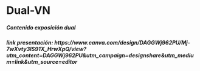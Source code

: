 # Dual-VN
<h5>Contenido exposición dual</h5>
<h5>link presentación: https://www.canva.com/design/DAGGWj962PU/Mj-7wXvty3IS91X_HrwXpQ/view?utm_content=DAGGWj962PU&utm_campaign=designshare&utm_medium=link&utm_source=editor </h5>

